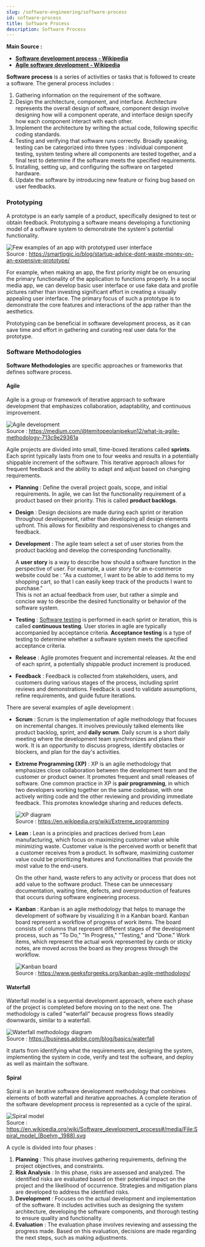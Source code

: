 ```yaml
---
slug: /software-engineering/software-process
id: software-process
title: Software Process
description: Software Process
---
```


**Main Source :**

- **[Software development process - Wikipedia](https://en.wikipedia.org/wiki/Software_development_process)**
- **[Agile software development - Wikipedia](https://en.wikipedia.org/wiki/Agile_software_development)**

**Software process** is a series of activities or tasks that is followed to create a software. The general process includes :

1. Gathering information on the requirement of the software.
2. Design the architecture, component, and interface. Architecture represents the overall design of software, component design involve designing how will a component operate, and interface design specify how each component interact with each other.
3. Implement the architecture by writing the actual code, following specific coding standards.
4. Testing and verifying that software runs correctly. Broadly speaking, testing can be categorized into three types : individual component testing, system testing where all components are tested together, and a final test to determine if the software meets the specified requirements.
5. Installing, setting up, and configuring the software on targeted hardware.
6. Update the software by introducing new feature or fixing bug based on user feedbacks.

### Prototyping

A prototype is an early sample of a product, specifically designed to test or obtain feedback. Prototyping a software means developing a functioning model of a software system to demonstrate the system's potential functionality.

![Few examples of an app with prototyped user interface](./prototyping.png)  
Source : https://smartlogic.io/blog/startup-advice-dont-waste-money-on-an-expensive-prototype/

For example, when making an app, the first priority might be on ensuring the primary functionality of the application to functions properly. In a social media app, we can develop basic user interface or use fake data and profile pictures rather than investing significant effort in creating a visually appealing user interface. The primary focus of such a prototype is to demonstrate the core features and interactions of the app rather than the aesthetics.

Prototyping can be beneficial in software development process, as it can save time and effort in gathering and curating real user data for the prototype.

### Software Methodologies

**Software Methodologies** are specific approaches or frameworks that defines software process.

#### Agile

Agile is a group or framework of iterative approach to software development that emphasizes collaboration, adaptability, and continuous improvement.

![Agile development](./agile.png)  
Source : https://medium.com/@temitopeolanipekun12/what-is-agile-methodology-713c9e29361a

Agile projects are divided into small, time-boxed iterations called **sprints**. Each sprint typically lasts from one to four weeks and results in a potentially shippable increment of the software. This iterative approach allows for frequent feedback and the ability to adapt and adjust based on changing requirements.

- **Planning** : Define the overall project goals, scope, and initial requirements. In agile, we can list the functionality requirement of a product based on their priority. This is called **product backlogs**.
- **Design** : Design decisions are made during each sprint or iteration throughout development, rather than developing all design elements upfront. This allows for flexibility and responsiveness to changes and feedback.
- **Development** : The agile team select a set of user stories from the product backlog and develop the corresponding functionality.

  A **user story** is a way to describe how should a software function in the perspective of user. For example, a user story for an e-commerce website could be : "As a customer, I want to be able to add items to my shopping cart, so that I can easily keep track of the products I want to purchase."  
   This is not an actual feedback from user, but rather a simple and concise way to describe the desired functionality or behavior of the software system.

- **Testing** : [Software testing](/software-engineering/software-testing) is performed in each sprint or iteration, this is called **continuous testing**. User stories in agile are typically accompanied by acceptance criteria. **Acceptance testing** is a type of testing to determine whether a software system meets the specified acceptance criteria.
- **Release** : Agile promotes frequent and incremental releases. At the end of each sprint, a potentially shippable product increment is produced.
- **Feedback** : Feedback is collected from stakeholders, users, and customers during various stages of the process, including sprint reviews and demonstrations. Feedback is used to validate assumptions, refine requirements, and guide future iterations.

There are several examples of agile development :

- **Scrum** : Scrum is the implementation of agile methodology that focuses on incremental changes. It involves previously talked elements like product backlog, sprint, and **daily scrum**. Daily scrum is a short daily meeting where the development team synchronizes and plans their work. It is an opportunity to discuss progress, identify obstacles or blockers, and plan for the day's activities.
- **Extreme Programming (XP)** : XP is an agile methodology that emphasizes close collaboration between the development team and the customer or product owner. It promotes frequent and small releases of software. One common practice in XP is **pair programming**, in which two developers working together on the same codebase, with one actively writing code and the other reviewing and providing immediate feedback. This promotes knowledge sharing and reduces defects.

  ![XP diagram](./xp.png)  
   Source : https://en.wikipedia.org/wiki/Extreme_programming

- **Lean** : Lean is a principles and practices derived from Lean manufacturing, which focus on maximizing customer value while minimizing waste. Customer value is the perceived worth or benefit that a customer receives from a product. In software, maximizing customer value could be prioritizing features and functionalities that provide the most value to the end-users.

  On the other hand, waste refers to any activity or process that does not add value to the software product. These can be unnecessary documentation, waiting time, defects, and overproduction of features that occurs during software engineering process.

- **Kanban** : Kanban is an agile methodology that helps to manage the development of software by visualizing it in a Kanban board. Kanban board represent a workflow of progress of work items. The board consists of columns that represent different stages of the development process, such as "To Do," "In Progress," "Testing," and "Done." Work items, which represent the actual work represented by cards or sticky notes, are moved across the board as they progress through the workflow.

  ![Kanban board](./kanban.png)  
   Source : https://www.geeksforgeeks.org/kanban-agile-methodology/

#### Waterfall

Waterfall model is a sequential development approach, where each phase of the project is completed before moving on to the next one. The methodology is called "waterfall" because progress flows steadily downwards, similar to a waterfall.

![Waterfall methodology diagram](./waterfall.png)  
Source : https://business.adobe.com/blog/basics/waterfall

It starts from identifying what the requirements are, designing the system, implementing the system in code, verify and test the software, and deploy as well as maintain the software.

#### Spiral

Spiral is an iterative software development methodology that combines elements of both waterfall and iterative approaches. A complete iteration of the software development process is represented as a cycle of the spiral.

![Spiral model](./spiral.png)  
Source : https://en.wikipedia.org/wiki/Software_development_process#/media/File:Spiral_model_(Boehm,_1988).svg

A cycle is divided into four phases :

1. **Planning** : This phase involves gathering requirements, defining the project objectives, and constraints.
2. **Risk Analysis** : In this phase, risks are assessed and analyzed. The identified risks are evaluated based on their potential impact on the project and the likelihood of occurrence. Strategies and mitigation plans are developed to address the identified risks.
3. **Development** : Focuses on the actual development and implementation of the software. It includes activities such as designing the system architecture, developing the software components, and thorough testing to ensure quality and functionality.
4. **Evaluation** : The evaluation phase involves reviewing and assessing the progress made. Based on this evaluation, decisions are made regarding the next steps, such as making adjustments.
